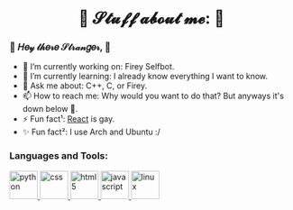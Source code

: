 <h1 align="center">🤍 𝓢𝓽𝓾𝓯𝓯 𝓪𝓫𝓸𝓾𝓽 𝓶𝓮: 🤍</h1>

### 🌙 𝐻𝑒𝓎 𝓉𝒽𝑒𝓇𝑒 𝒮𝓉𝓇𝒶𝓃𝑔𝑒𝓇, 🌙

- 🔭 I’m currently working on: Firey Selfbot.
- 🌱 I’m currently learning: I already know everything I want to know.								
- 💬 Ask me about: C++, C, or Firey.
- 📫 How to reach me: Why would you want to do that? But anyways it's down below 👀.
- ⚡ Fun fact¹: [React](https://github.com/reactdev1337) is gay.
- ✨ Fun fact²: I use Arch and Ubuntu :/

<h3 align="left">Languages and Tools:</h3>
<a href="https://www.python.org" target="_blank"> <img src="https://img.icons8.com/nolan/64/python.png" alt="python" width="50" height="50"/> </a>
<a href="https://www.w3schools.com/css/" target="_blank"> <img src="https://img.icons8.com/nolan/64/css-filetype.png" alt="css" width="50" height="50"/> </a>
<a href="https://www.w3.org/html/" target="_blank"> <img src="https://img.icons8.com/nolan/64/html-5.png" alt="html5" width="50" height="50"/> </a>
<a href="https://developer.mozilla.org/en-US/docs/Web/JavaScript" target="_blank"> <img src="https://img.icons8.com/nolan/64/javascript.png" alt="javascript" width="50" height="50"/> </a>
<a href="https://www.linux.org/" target="_blank"> <img src="https://img.icons8.com/nolan/64/linux--v1.png" alt="linux" width="50" height="50"/> </a>
</p>
